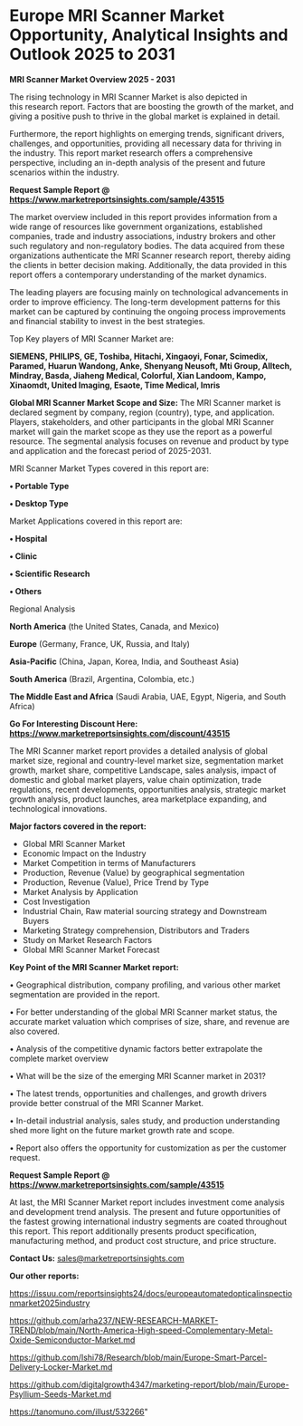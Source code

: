 # Europe MRI Scanner Market Opportunity, Analytical Insights and Outlook 2025 to 2031

<Strong> MRI Scanner Market Overview 2025 - 2031</strong>

The rising technology in MRI Scanner Market is also depicted in this research report. Factors that are boosting the growth of the market, and giving a positive push to thrive in the global market is explained in detail.

Furthermore, the report highlights on emerging trends, significant drivers, challenges, and opportunities, providing all necessary data for thriving in the industry. This report market research offers a comprehensive perspective, including an in-depth analysis of the present and future scenarios within the industry.

<strong>Request Sample Report @ <a href=https://www.marketreportsinsights.com/sample/43515>https://www.marketreportsinsights.com/sample/43515</a></strong>

The market overview included in this report provides information from a wide range of resources like government organizations, established companies, trade and industry associations, industry brokers and other such regulatory and non-regulatory bodies. The data acquired from these organizations authenticate the MRI Scanner research report, thereby aiding the clients in better decision making. Additionally, the data provided in this report offers a contemporary understanding of the market dynamics.

The leading players are focusing mainly on technological advancements in order to improve efficiency. The long-term development patterns for this market can be captured by continuing the ongoing process improvements and financial stability to invest in the best strategies.

Top Key players of MRI Scanner Market are:

<strong>SIEMENS, PHILIPS, GE, Toshiba, Hitachi, Xingaoyi, Fonar, Scimedix, Paramed, Huarun Wandong, Anke, Shenyang Neusoft, Mti Group, Alltech, Mindray, Basda, Jiaheng Medical, Colorful, Xian Landoom, Kampo, Xinaomdt, United Imaging, Esaote, Time Medical, Imris</strong>

<strong><b>Global MRI Scanner Market Scope and Size:</b></strong>
The MRI Scanner market is declared segment by company, region (country), type, and application. Players, stakeholders, and other participants in the global MRI Scanner market will gain the market scope as they use the report as a powerful resource. The segmental analysis focuses on revenue and product by type and application and the forecast period of 2025-2031.

MRI Scanner Market Types covered in this report are:

<strong>•  Portable Type

•  Desktop Type</strong>

Market Applications covered in this report are:

<strong>•  Hospital

•  Clinic

•  Scientific Research

•  Others</strong> 

Regional Analysis

<strong>North America</strong> (the United States, Canada, and Mexico)

<strong>Europe</strong> (Germany, France, UK, Russia, and Italy)

<strong>Asia-Pacific</strong> (China, Japan, Korea, India, and Southeast Asia)

<strong>South America</strong> (Brazil, Argentina, Colombia, etc.)

<strong>The Middle East and Africa</strong> (Saudi Arabia, UAE, Egypt, Nigeria, and South Africa)

<strong>Go For Interesting Discount Here: <a href=https://www.marketreportsinsights.com/discount/43515>https://www.marketreportsinsights.com/discount/43515</a></strong>

The MRI Scanner market report provides a detailed analysis of global market size, regional and country-level market size, segmentation market growth, market share, competitive Landscape, sales analysis, impact of domestic and global market players, value chain optimization, trade regulations, recent developments, opportunities analysis, strategic market growth analysis, product launches, area marketplace expanding, and technological innovations.

<strong><b>Major factors covered in the report:</b></strong>
<ul>
  <li>Global MRI Scanner Market </li>
  <li>Economic Impact on the Industry</li>
  <li>Market Competition in terms of Manufacturers</li>
  <li>Production, Revenue (Value) by geographical segmentation</li>
  <li>Production, Revenue (Value), Price Trend by Type</li>
  <li>Market Analysis by Application</li>
  <li>Cost Investigation</li>
  <li>Industrial Chain, Raw material sourcing strategy and Downstream Buyers</li>
  <li>Marketing Strategy comprehension, Distributors and Traders</li>
  <li>Study on Market Research Factors</li>
  <li>Global MRI Scanner Market Forecast</li>
</ul>

<strong><b>Key Point of the MRI Scanner Market report:</b></strong>

• Geographical distribution, company profiling, and various other market segmentation are provided in the report.

• For better understanding of the global MRI Scanner market status, the accurate market valuation which comprises of size, share, and revenue are also covered.

• Analysis of the competitive dynamic factors better extrapolate the complete market overview

• What will be the size of the emerging MRI Scanner market in 2031?

• The latest trends, opportunities and challenges, and growth drivers provide better construal of the MRI Scanner Market.

• In-detail industrial analysis, sales study, and production understanding shed more light on the future market growth rate and scope.

• Report also offers the opportunity for customization as per the customer request.

<strong>Request Sample Report @ <a href=https://www.marketreportsinsights.com/sample/43515>https://www.marketreportsinsights.com/sample/43515</a></strong>

At last, the MRI Scanner Market report includes investment come analysis and development trend analysis. The present and future opportunities of the fastest growing international industry segments are coated throughout this report. This report additionally presents product specification, manufacturing method, and product cost structure, and price structure.

<strong>Contact Us:</strong>
sales@marketreportsinsights.com

<strong>Our other reports:</strong>

<a href=https://issuu.com/reportsinsights24/docs/europeautomatedopticalinspectionmarket2025industry>https://issuu.com/reportsinsights24/docs/europeautomatedopticalinspectionmarket2025industry</a>

<a href=https://github.com/arha237/NEW-RESEARCH-MARKET-TREND/blob/main/North-America-High-speed-Complementary-Metal-Oxide-Semiconductor-Market.md>https://github.com/arha237/NEW-RESEARCH-MARKET-TREND/blob/main/North-America-High-speed-Complementary-Metal-Oxide-Semiconductor-Market.md</a>

<a href=https://github.com/Ishi78/Research/blob/main/Europe-Smart-Parcel-Delivery-Locker-Market.md>https://github.com/Ishi78/Research/blob/main/Europe-Smart-Parcel-Delivery-Locker-Market.md</a>

<a href=https://github.com/digitalgrowth4347/marketing-report/blob/main/Europe-Psyllium-Seeds-Market.md>https://github.com/digitalgrowth4347/marketing-report/blob/main/Europe-Psyllium-Seeds-Market.md</a>

<a href=https://tanomuno.com/illust/532266>https://tanomuno.com/illust/532266</a>"
